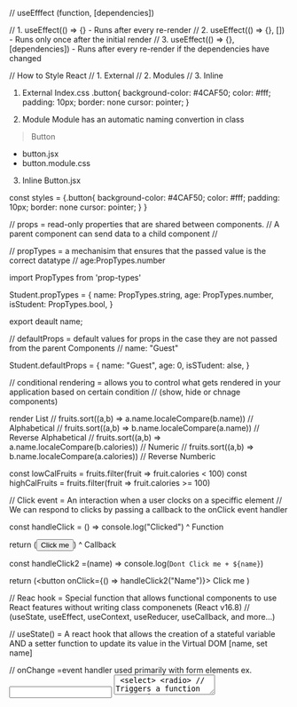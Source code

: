 // useEfffect (function, [dependencies])

// 1. useEffect(() => {} - Runs after every re-render
// 2. useEffect(() => {}, []) - Runs only once after the initial render
// 3. useEffect(() => {}, [dependencies]) - Runs after every re-render if the dependencies have changed
 
// How to Style React
// 1. External
// 2. Modules
// 3. Inline


1. External Index.css
.button{
    background-color: #4CAF50;
    color: #fff;
    padding: 10px;
    border: none
    cursor: pointer;
}


2. Module
Module has an automatic naming convertion in class
> Button 
- button.jsx
- button.module.css 

3. Inline
Button.jsx

const styles = {.button{
    background-color: #4CAF50;
    color: #fff;
    padding: 10px;
    border: none
    cursor: pointer;
}
}

// props = read-only properties that are shared between components.
// A parent component can send data to a child component
// <Component key =value />


// propTypes = a mechanisim that ensures that the passed value is the correct datatype
// age:PropTypes.number


import PropTypes from 'prop-types'

Student.propTypes = {
    name: PropTypes.string,
    age: PropTypes.number,
    isStudent: PropTypes.bool,
}

export deault name;


// defaultProps = default values for props in the case they are not passed from the parent Components
// name: "Guest"

Student.defaultProps = {
    name: "Guest",
    age: 0,
    isSTudent: alse,
}


// conditional rendering = allows you to control what gets rendered in your application based on certain condition
// (show, hide or chnage components)

render List
// fruits.sort((a,b) => a.name.localeCompare(b.name)) // Alphabetical
// fruits.sort((a,b) => b.name.localeCompare(a.name)) // Reverse Alphabetical
// fruits.sort((a,b) => a.name.localeCompare(b.calories)) // Numeric
// fruits.sort((a,b) => b.name.localeCompare(a.calories)) // Reverse Numberic

const lowCalFruits = fruits.filter(fruit => fruit.calories < 100)
const highCalFruits = fruits.filter(fruit => fruit.calories >= 100)

// Click event = An interaction when a user clocks on a speciffic element
// We can respond to clicks by passing a callback to the onClick event handler

const handleClick = () => console.log("Clicked")
        ^ Function

return (<button onClick={handeClick}> Click me</button>)
                            ^ Callback

const handleClick2 =(name) => console.log(`Dont Click me + ${name}`)

return (<button onClick={() => handleClick2("Name")}> Click me </button>)

// Reac hook = Special function that allows functional components to use React features without writing class componenets (React v16.8)
// (useState, useEffect, useContext, useReducer, useCallback, and more...)

// useState() = A react hook that allows the creation of a stateful variable AND a setter function to update its value in the Virtual DOM [name, set name]

// onChange =event handler used primarily with form elements ex. <input> <textarea> <select> <radio>
// Triggers a function every time the value of the input changes 

// update function = A function passed as an argument to setState() useally ex. setYear(arrow function)
// Allow for safe updates based on the previous state used with multiple state updates and asynchronous functions
// Good practice to use updater functions

Continue https://www.youtube.com/watch?v=YxQlt3n1ZPA&list=PLZPZq0r_RZOMQArzyI32mVndGBZ3D99XQ&index=12

// useCOntext() = React Hook that allows you to share values between multiple levels of components without passing props though each level



Jargon
- Platform (Web App)
- Integrate: Old to New Platform
- Features (Mga Need sa Platform)
- Scability
- Performance 
- Aviodingg bloaded code
- plugins
- fetchpriority= "high" slow mag load ung mga webpages
- lazy loading
- Loading optimization
- Theme pallete
- Scrolling interaction
- Micro interaction
- hero section

useImperativeHandle 
 * `useImperativeHandle` is a React Hook that allows you to customize the instance value that is exposed when using `ref`.
 * This can be useful when you want to expose certain methods or properties to parent components.

// useContect() = React Hook that allows you to share values between multiple levels of components without passing props though each level

// Provider Component
1. import {createContext} from 'react';
2. export const MyContext = createContext();
3. <MyContext.Provider value={value}>
<Child/>
</MyCContext.Provider>

// CONSUMER COMPONENTS
1. import React, {useCOntext} from 'react';
import {MyCOntext} from './ComponentA';
2. const {value} = useContext(MyContext);

useState() = Rerenders the component when the state value changes

useReff() = 'use Reference' Does not cause re-renders when its value changes.
When you want a component to "remember" some information,
but you don't want that information to trigger new renders

1. Accessing/Interacting with DOM Elements
2. Handling Focus, Animations, and Transitions
3. Managing Timers and Intervals

TODO:
useState:
Tutorial:
Sample Project without Tutorial:
useEffect:
useRef:
useContext:
useMemo:
useReducer:
useCallback:
useImperativeHandle:
useLayoutEffect:
useDebugValue: